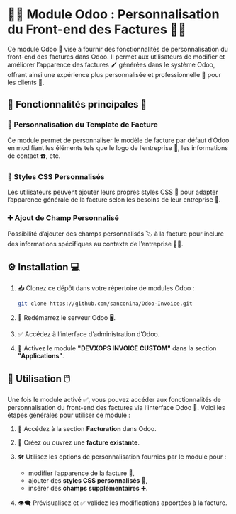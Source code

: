 # 📄✨ Module Odoo : Personnalisation du Front-end des Factures 🧾🎨

Ce module Odoo 🧩 vise à fournir des fonctionnalités de personnalisation du front-end des factures dans Odoo. Il permet aux utilisateurs de modifier et améliorer l’apparence des factures 🖌️ générées dans le système Odoo, offrant ainsi une expérience plus personnalisée et professionnelle 💼 pour les clients 👥.


## 🚀 Fonctionnalités principales 🔧

### 🎯 Personnalisation du Template de Facture
Ce module permet de personnaliser le modèle de facture par défaut d’Odoo en modifiant les éléments tels que le logo de l’entreprise 🏢, les informations de contact ☎️, etc.

### 🎨 Styles CSS Personnalisés
Les utilisateurs peuvent ajouter leurs propres styles CSS 🧵 pour adapter l’apparence générale de la facture selon les besoins de leur entreprise 🧠.

### ➕ Ajout de Champ Personnalisé
Possibilité d’ajouter des champs personnalisés 🏷️ à la facture pour inclure des informations spécifiques au contexte de l’entreprise 🧾📌.


## ⚙️ Installation 💻

1. 📥 Clonez ce dépôt dans votre répertoire de modules Odoo :

    ```bash
    git clone https://github.com/sanconina/Odoo-Invoice.git
    ```

2. 🔄 Redémarrez le serveur Odoo 🖥️.

3. ✅ Accédez à l’interface d’administration d’Odoo.

4. 🧩 Activez le module **"DEVXOPS INVOICE CUSTOM"** dans la section **"Applications"**.


## 🧪 Utilisation 🖱️

Une fois le module activé ✅, vous pouvez accéder aux fonctionnalités de personnalisation du front-end des factures via l’interface Odoo 🧭. Voici les étapes générales pour utiliser ce module :

1. 📂 Accédez à la section **Facturation** dans Odoo.

2. 📝 Créez ou ouvrez une **facture existante**.

3. 🛠️ Utilisez les options de personnalisation fournies par le module pour :
   - modifier l’apparence de la facture 🎨,
   - ajouter des **styles CSS personnalisés** 🧵,
   - insérer des **champs supplémentaires** ➕.

4. 👁️‍🗨️ Prévisualisez et ✅ validez les modifications apportées à la facture.
